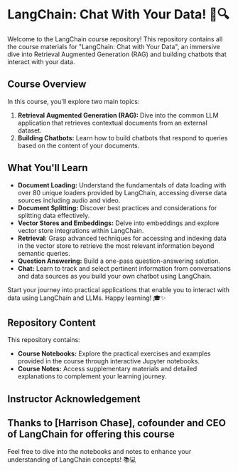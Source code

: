 # LangChain: Chat With Your Data! 🤖🔍

Welcome to the LangChain course repository! This repository contains all the course materials for "LangChain: Chat with Your Data", an immersive dive into Retrieval Augmented Generation (RAG) and building chatbots that interact with your data.

## Course Overview

In this course, you'll explore two main topics:

1. **Retrieval Augmented Generation (RAG):** Dive into the common LLM application that retrieves contextual documents from an external dataset.
2. **Building Chatbots:** Learn how to build chatbots that respond to queries based on the content of your documents.

## What You'll Learn

- **Document Loading:** Understand the fundamentals of data loading with over 80 unique loaders provided by LangChain, accessing diverse data sources including audio and video.
- **Document Splitting:** Discover best practices and considerations for splitting data effectively.
- **Vector Stores and Embeddings:** Delve into embeddings and explore vector store integrations within LangChain.
- **Retrieval:** Grasp advanced techniques for accessing and indexing data in the vector store to retrieve the most relevant information beyond semantic queries.
- **Question Answering:** Build a one-pass question-answering solution.
- **Chat:** Learn to track and select pertinent information from conversations and data sources as you build your own chatbot using LangChain.

Start your journey into practical applications that enable you to interact with data using LangChain and LLMs. Happy learning! 🎓✨

## Repository Content

This repository contains:

- **Course Notebooks:** Explore the practical exercises and examples provided in the course through interactive Jupyter notebooks.
- **Course Notes:** Access supplementary materials and detailed explanations to complement your learning journey.

## Instructor Acknowledgement
Thanks to [Harrison Chase], cofounder and CEO of LangChain for offering this course
---

Feel free to dive into the notebooks and notes to enhance your understanding of LangChain concepts! 📚💻
